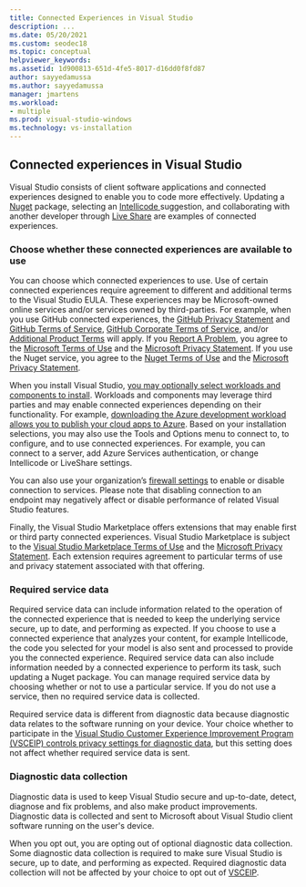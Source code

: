 ```yaml
---
title: Connected Experiences in Visual Studio 
description: ...
ms.date: 05/20/2021
ms.custom: seodec18
ms.topic: conceptual
helpviewer_keywords:
ms.assetid: 1d900813-651d-4fe5-8017-d16dd0f8fd87
author: sayyedamussa
ms.author: sayyedamussa
manager: jmartens
ms.workload:
- multiple
ms.prod: visual-studio-windows
ms.technology: vs-installation
---
```


## **Connected experiences in Visual Studio** ##

Visual Studio consists of client software applications and connected experiences designed to enable you to code more effectively. Updating a [Nuget](/nuget/consume-packages/install-use-packages-visual-studio) package, selecting an [Intellicode ](/visualstudio/intellicode/overview)suggestion, and collaborating with another developer through [Live Share](/visualstudio/liveshare/quickstart/share) are examples of connected experiences. 

### Choose whether these connected experiences are available to use ###

You can choose which connected experiences to use. Use of certain connected experiences require agreement to different and additional terms to the Visual Studio EULA. These experiences may be Microsoft-owned online services and/or services owned by third-parties. For example, when you use GitHub connected experiences, the [GitHub Privacy Statement](https://docs.github.com/github/site-policy/github-privacy-statement) and [GitHub Terms of Service](https://docs.github.com/github/site-policy/github-terms-of-service), [GitHub Corporate Terms of Service](https://docs.github.com/github/site-policy/github-corporate-terms-of-service), and/or [Additional Product Terms](https://docs.github.com/github/site-policy/github-additional-product-terms) will apply. If you [Report A Problem](/visualstudio/ide/how-to-report-a-problem-with-visual-studio), you agree to the [Microsoft Terms of Use](https://www.microsoft.com/legal/terms-of-use) and the [Microsoft Privacy Statement](https://go.microsoft.com/fwlink/?LinkId=521839). If you use the Nuget service, you agree to the [Nuget Terms of Use](https://www.nuget.org/policies/Terms) and the [Microsoft Privacy Statement](https://go.microsoft.com/fwlink/?LinkId=521839). 

When you install Visual Studio, [you may optionally select workloads and components to install](/visualstudio/install/install-visual-studio). Workloads and components may leverage third parties and may enable connected experiences depending on their functionality. For example, [downloading the Azure development workload allows you to publish your cloud apps to Azure](https://visualstudio.microsoft.com/vs/features/azure/). Based on your installation selections, you may also use the Tools and Options menu to connect to, to configure, and to use connected experiences. For example, you can connect to a server, add Azure Services authentication, or change Intellicode or LiveShare settings.  

You can also use your organization’s [firewall settings](/visualstudio/install/install-and-use-visual-studio-behind-a-firewall-or-proxy-server) to enable or disable connection to services. Please note that disabling connection to an endpoint may negatively affect or disable performance of related Visual Studio features. 

Finally, the Visual Studio Marketplace offers extensions that may enable first or third party connected experiences. Visual Studio Marketplace is subject to the [Visual Studio Marketplace Terms of Use](https://cdn.vsassets.io/v/M146_20190123.39/_content/Microsoft-Visual-Studio-Marketplace-Terms-of-Use.pdf) and the [Microsoft Privacy Statement](https://go.microsoft.com/fwlink/?LinkId=521839). Each extension requires agreement to particular terms of use and privacy statement associated with that offering.  


### Required service data ###

Required service data can include information related to the operation of the connected experience that is needed to keep the underlying service secure, up to date, and performing as expected. If you choose to use a connected experience that analyzes your content, for example Intellicode, the code you selected for your model is also sent and processed to provide you the connected experience. Required service data can also include information needed by a connected experience to perform its task, such updating a Nuget package. You can manage required service data by choosing whether or not to use a particular service. If you do not use a service, then no required service data is collected. 

Required service data is different from diagnostic data because diagnostic data relates to the software running on your device. Your choice whether to participate in the [Visual Studio Customer Experience Improvement Program (VSCEIP) controls privacy settings for diagnostic data](/visualstudio/ide/visual-studio-experience-improvement-program), but this setting does not affect whether required service data is sent. 

### Diagnostic data collection ###

Diagnostic data is used to keep Visual Studio secure and up-to-date, detect, diagnose and fix problems, and also make product improvements. Diagnostic data is collected and sent to Microsoft about Visual Studio client software running on the user's device.

When you opt out, you are opting out of optional diagnostic data collection. Some diagnostic data collection is required to make sure Visual Studio is secure, up to date, and performing as expected. Required diagnostic data collection will not be affected by your choice to opt out of [VSCEIP](/visualstudio/ide/visual-studio-experience-improvement-program). 
